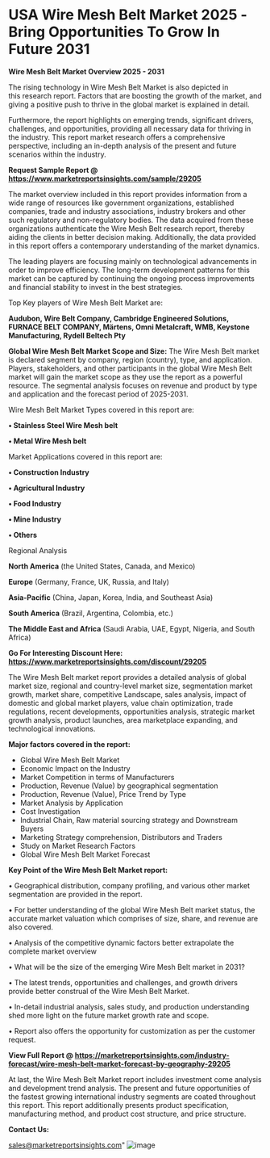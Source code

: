 # USA Wire Mesh Belt Market 2025 -Bring Opportunities To Grow In Future 2031

<Strong> Wire Mesh Belt Market Overview 2025 - 2031</strong>

The rising technology in Wire Mesh Belt Market is also depicted in this research report. Factors that are boosting the growth of the market, and giving a positive push to thrive in the global market is explained in detail.

Furthermore, the report highlights on emerging trends, significant drivers, challenges, and opportunities, providing all necessary data for thriving in the industry. This report market research offers a comprehensive perspective, including an in-depth analysis of the present and future scenarios within the industry.

<strong>Request Sample Report @ <a href=https://www.marketreportsinsights.com/sample/29205>https://www.marketreportsinsights.com/sample/29205</a></strong>

The market overview included in this report provides information from a wide range of resources like government organizations, established companies, trade and industry associations, industry brokers and other such regulatory and non-regulatory bodies. The data acquired from these organizations authenticate the Wire Mesh Belt research report, thereby aiding the clients in better decision making. Additionally, the data provided in this report offers a contemporary understanding of the market dynamics.

The leading players are focusing mainly on technological advancements in order to improve efficiency. The long-term development patterns for this market can be captured by continuing the ongoing process improvements and financial stability to invest in the best strategies.

Top Key players of Wire Mesh Belt Market are:

<strong>Audubon, Wire Belt Company, Cambridge Engineered Solutions, FURNACE BELT COMPANY, Märtens, Omni Metalcraft, WMB, Keystone Manufacturing, Rydell Beltech Pty</strong>

<strong><b>Global Wire Mesh Belt Market Scope and Size:</b></strong>
The Wire Mesh Belt market is declared segment by company, region (country), type, and application. Players, stakeholders, and other participants in the global Wire Mesh Belt market will gain the market scope as they use the report as a powerful resource. The segmental analysis focuses on revenue and product by type and application and the forecast period of 2025-2031.

Wire Mesh Belt Market Types covered in this report are:

<strong>• Stainless Steel Wire Mesh belt

• Metal Wire Mesh belt</strong>

Market Applications covered in this report are:

<strong>• Construction Industry

• Agricultural Industry

• Food Industry

• Mine Industry

• Others</strong> 

Regional Analysis

<strong>North America</strong> (the United States, Canada, and Mexico)

<strong>Europe</strong> (Germany, France, UK, Russia, and Italy)

<strong>Asia-Pacific</strong> (China, Japan, Korea, India, and Southeast Asia)

<strong>South America</strong> (Brazil, Argentina, Colombia, etc.)

<strong>The Middle East and Africa</strong> (Saudi Arabia, UAE, Egypt, Nigeria, and South Africa)

<strong>Go For Interesting Discount Here: <a href=https://www.marketreportsinsights.com/discount/29205>https://www.marketreportsinsights.com/discount/29205</a></strong>

The Wire Mesh Belt market report provides a detailed analysis of global market size, regional and country-level market size, segmentation market growth, market share, competitive Landscape, sales analysis, impact of domestic and global market players, value chain optimization, trade regulations, recent developments, opportunities analysis, strategic market growth analysis, product launches, area marketplace expanding, and technological innovations.

<strong><b>Major factors covered in the report:</b></strong>
<ul>
  <li>Global Wire Mesh Belt Market </li>
  <li>Economic Impact on the Industry</li>
  <li>Market Competition in terms of Manufacturers</li>
  <li>Production, Revenue (Value) by geographical segmentation</li>
  <li>Production, Revenue (Value), Price Trend by Type</li>
  <li>Market Analysis by Application</li>
  <li>Cost Investigation</li>
  <li>Industrial Chain, Raw material sourcing strategy and Downstream Buyers</li>
  <li>Marketing Strategy comprehension, Distributors and Traders</li>
  <li>Study on Market Research Factors</li>
  <li>Global Wire Mesh Belt Market Forecast</li>
</ul>

<strong><b>Key Point of the Wire Mesh Belt Market report:</b></strong>

• Geographical distribution, company profiling, and various other market segmentation are provided in the report.

• For better understanding of the global Wire Mesh Belt market status, the accurate market valuation which comprises of size, share, and revenue are also covered.

• Analysis of the competitive dynamic factors better extrapolate the complete market overview

• What will be the size of the emerging Wire Mesh Belt market in 2031?

• The latest trends, opportunities and challenges, and growth drivers provide better construal of the Wire Mesh Belt Market.

• In-detail industrial analysis, sales study, and production understanding shed more light on the future market growth rate and scope.

• Report also offers the opportunity for customization as per the customer request.

<strong><b>View Full Report @ <a href=https://marketreportsinsights.com/industry-forecast/wire-mesh-belt-market-forecast-by-geography-29205>https://marketreportsinsights.com/industry-forecast/wire-mesh-belt-market-forecast-by-geography-29205</a></b></strong>


At last, the Wire Mesh Belt Market report includes investment come analysis and development trend analysis. The present and future opportunities of the fastest growing international industry segments are coated throughout this report. This report additionally presents product specification, manufacturing method, and product cost structure, and price structure.

<strong>Contact Us:</strong>

sales@marketreportsinsights.com"
![image](https://github.com/user-attachments/assets/d80e7d33-644a-4390-9091-2df53afefa2f)
